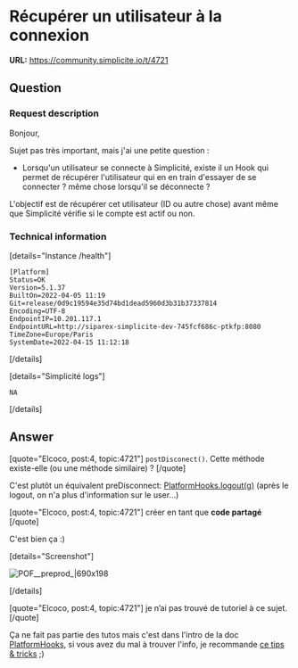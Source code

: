 # Récupérer un utilisateur à la connexion

**URL:** https://community.simplicite.io/t/4721

## Question
### Request description

Bonjour,

Sujet pas très important, mais j'ai une petite question :
* Lorsqu'un utilisateur se connecte à Simplicité, existe il un Hook qui permet de récupérer l'utilisateur qui en en train d'essayer de se connecter ? même chose lorsqu'il se déconnecte ?

L'objectif est de récupérer cet utilisateur (ID ou autre chose) avant même que Simplicité vérifie si le compte est actif ou non.

### Technical information

[details="Instance /health"]
```text
[Platform]
Status=OK
Version=5.1.37
BuiltOn=2022-04-05 11:19
Git=release/0d9c19594e35d74bd1dead5960d3b31b37337814
Encoding=UTF-8
EndpointIP=10.201.117.1
EndpointURL=http://siparex-simplicite-dev-745fcf686c-ptkfp:8080
TimeZone=Europe/Paris
SystemDate=2022-04-15 11:12:18
```
[/details]

[details="Simplicité logs"]
```text
NA
```
[/details]

## Answer
[quote="Elcoco, post:4, topic:4721"]
`postDisconect()`. Cette méthode existe-elle (ou une méthode similaire) ?
[/quote]

C'est plutôt un équivalent  preDisconnect: [PlatformHooks.logout(g)](https://docs.simplicite.io/5/javadoc/com/simplicite/util/ScriptedPlatformHooks.html#logout(com.simplicite.util.Grant)) (après le logout, on n'a plus d'information sur le user...)

[quote="Elcoco, post:4, topic:4721"]
créer en tant que **code partagé**
[/quote]

C'est bien ça :) 


[details="Screenshot"]

![POF__preprod_|690x198](upload://e8Yl6CXs1J83IZ7ZLBOOR4NnjOc.jpeg)

[/details]

[quote="Elcoco, post:4, topic:4721"]
je n’ai pas trouvé de tutoriel à ce sujet.
[/quote]

Ça ne fait pas partie des tutos mais c'est dans l'intro de la doc [PlatformHooks](https://docs.simplicite.io/documentation/01-core/grant-code-hooks.md), si vous avez du mal à trouver l'info, je recommande [ce tips & tricks](https://community.simplicite.io/t/how-to-find-information) ;)
